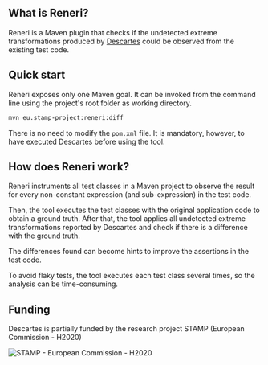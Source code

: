 ## What is Reneri?

Reneri is a Maven plugin that checks if the undetected extreme
transformations produced by [Descartes](STAMP-Project/pitest-descartes)
could be observed from the existing test code.

## Quick start

Reneri exposes only one Maven goal. It can be invoked from the command
line using the project's root folder as working directory.

```bash
mvn eu.stamp-project:reneri:diff
```

There is no need to modify the `pom.xml` file. It is mandatory, however,
to have executed Descartes before using the tool.

## How does Reneri work?

Reneri instruments all test classes in a Maven project to observe the
result for every non-constant expression (and sub-expression) in the
test code.

Then, the tool executes the test classes with the original application
code to obtain a ground truth. After that, the tool applies all undetected
extreme transformations reported by Descartes and check if there is a
difference with the ground truth.

The differences found can become hints to improve the assertions in the
test code.

To avoid flaky tests, the tool executes each test class several times, so
the analysis can be time-consuming.

## Funding

Descartes is partially funded by the research project STAMP (European Commission - H2020)

![STAMP - European Commission - H2020](https://github.com/STAMP-project/pitest-descartes/raw/master/docs/logo_readme_md.png)


